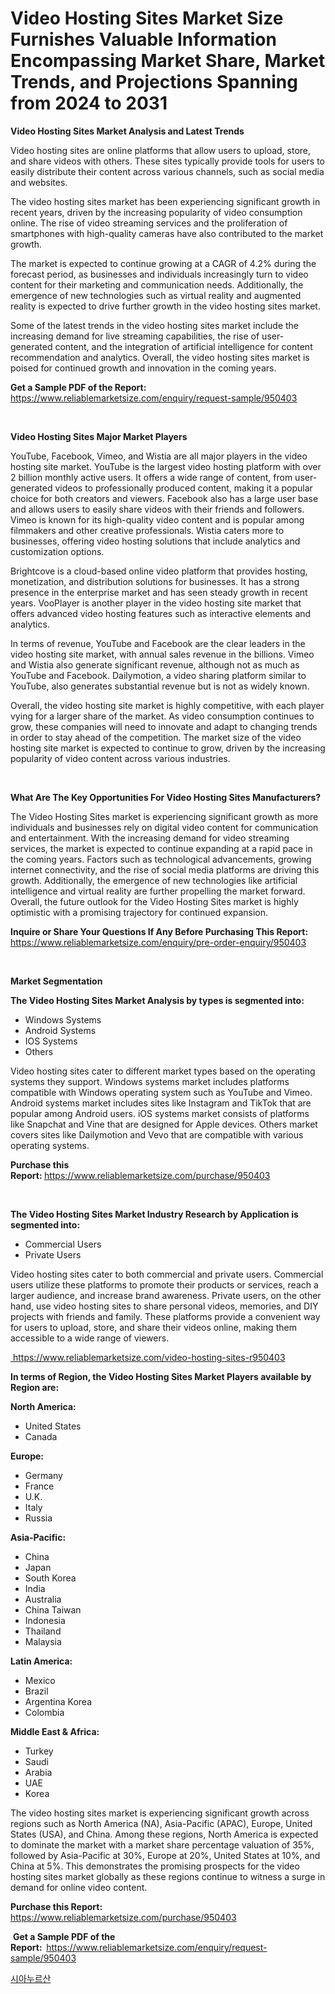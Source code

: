 <p><h1>Video Hosting Sites Market Size Furnishes Valuable Information Encompassing Market Share, Market Trends, and Projections Spanning from 2024 to 2031</h1></p><p><strong>Video Hosting Sites Market Analysis and Latest Trends</strong></p>
<p><p>Video hosting sites are online platforms that allow users to upload, store, and share videos with others. These sites typically provide tools for users to easily distribute their content across various channels, such as social media and websites.</p><p>The video hosting sites market has been experiencing significant growth in recent years, driven by the increasing popularity of video consumption online. The rise of video streaming services and the proliferation of smartphones with high-quality cameras have also contributed to the market growth.</p><p>The market is expected to continue growing at a CAGR of 4.2% during the forecast period, as businesses and individuals increasingly turn to video content for their marketing and communication needs. Additionally, the emergence of new technologies such as virtual reality and augmented reality is expected to drive further growth in the video hosting sites market.</p><p>Some of the latest trends in the video hosting sites market include the increasing demand for live streaming capabilities, the rise of user-generated content, and the integration of artificial intelligence for content recommendation and analytics. Overall, the video hosting sites market is poised for continued growth and innovation in the coming years.</p></p>
<p><strong>Get a Sample PDF of the Report:&nbsp;</strong> <a href="https://www.reliablemarketsize.com/enquiry/request-sample/950403">https://www.reliablemarketsize.com/enquiry/request-sample/950403</a></p>
<p>&nbsp;</p>
<p><strong>Video Hosting Sites Major Market Players</strong></p>
<p><p>YouTube, Facebook, Vimeo, and Wistia are all major players in the video hosting site market. YouTube is the largest video hosting platform with over 2 billion monthly active users. It offers a wide range of content, from user-generated videos to professionally produced content, making it a popular choice for both creators and viewers. Facebook also has a large user base and allows users to easily share videos with their friends and followers. Vimeo is known for its high-quality video content and is popular among filmmakers and other creative professionals. Wistia caters more to businesses, offering video hosting solutions that include analytics and customization options.</p><p>Brightcove is a cloud-based online video platform that provides hosting, monetization, and distribution solutions for businesses. It has a strong presence in the enterprise market and has seen steady growth in recent years. VooPlayer is another player in the video hosting site market that offers advanced video hosting features such as interactive elements and analytics.</p><p>In terms of revenue, YouTube and Facebook are the clear leaders in the video hosting site market, with annual sales revenue in the billions. Vimeo and Wistia also generate significant revenue, although not as much as YouTube and Facebook. Dailymotion, a video sharing platform similar to YouTube, also generates substantial revenue but is not as widely known.</p><p>Overall, the video hosting site market is highly competitive, with each player vying for a larger share of the market. As video consumption continues to grow, these companies will need to innovate and adapt to changing trends in order to stay ahead of the competition. The market size of the video hosting site market is expected to continue to grow, driven by the increasing popularity of video content across various industries.</p></p>
<p>&nbsp;</p>
<p><strong>What Are The Key Opportunities For Video Hosting Sites Manufacturers?</strong></p>
<p><p>The Video Hosting Sites market is experiencing significant growth as more individuals and businesses rely on digital video content for communication and entertainment. With the increasing demand for video streaming services, the market is expected to continue expanding at a rapid pace in the coming years. Factors such as technological advancements, growing internet connectivity, and the rise of social media platforms are driving this growth. Additionally, the emergence of new technologies like artificial intelligence and virtual reality are further propelling the market forward. Overall, the future outlook for the Video Hosting Sites market is highly optimistic with a promising trajectory for continued expansion.</p></p>
<p><strong>Inquire or Share Your Questions If Any Before Purchasing This Report:</strong> <a href="https://www.reliablemarketsize.com/enquiry/pre-order-enquiry/950403">https://www.reliablemarketsize.com/enquiry/pre-order-enquiry/950403</a></p>
<p>&nbsp;</p>
<p><strong>Market Segmentation</strong></p>
<p><strong>The Video Hosting Sites Market Analysis by types is segmented into:</strong></p>
<p><ul><li>Windows Systems</li><li>Android Systems</li><li>IOS Systems</li><li>Others</li></ul></p>
<p><p>Video hosting sites cater to different market types based on the operating systems they support. Windows systems market includes platforms compatible with Windows operating system such as YouTube and Vimeo. Android systems market includes sites like Instagram and TikTok that are popular among Android users. iOS systems market consists of platforms like Snapchat and Vine that are designed for Apple devices. Others market covers sites like Dailymotion and Vevo that are compatible with various operating systems.</p></p>
<p><strong>Purchase this Report:&nbsp;</strong><a href="https://www.reliablemarketsize.com/purchase/950403">https://www.reliablemarketsize.com/purchase/950403</a></p>
<p>&nbsp;</p>
<p><strong>The Video Hosting Sites Market Industry Research by Application is segmented into:</strong></p>
<p><ul><li>Commercial Users</li><li>Private Users</li></ul></p>
<p><p>Video hosting sites cater to both commercial and private users. Commercial users utilize these platforms to promote their products or services, reach a larger audience, and increase brand awareness. Private users, on the other hand, use video hosting sites to share personal videos, memories, and DIY projects with friends and family. These platforms provide a convenient way for users to upload, store, and share their videos online, making them accessible to a wide range of viewers.</p></p>
<p><a href="https://www.reliablemarketsize.com/video-hosting-sites-r950403">&nbsp;https://www.reliablemarketsize.com/video-hosting-sites-r950403</a></p>
<p><strong>In terms of Region, the Video Hosting Sites Market Players available by Region are:</strong></p>
<p>
    <p> <strong> North America: </strong>
        <ul>
            <li>United States</li>
            <li>Canada</li>
        </ul>
        </p> 
    <p> <strong> Europe: </strong>
        <ul>
            <li>Germany</li>
            <li>France</li>
            <li>U.K.</li>
            <li>Italy</li>
            <li>Russia</li>
        </ul>
        </p> 
    <p> <strong> Asia-Pacific: </strong>
        <ul>
            <li>China</li>
            <li>Japan</li>
            <li>South Korea</li>
            <li>India</li>
            <li>Australia</li>
            <li>China Taiwan</li>
            <li>Indonesia</li>
            <li>Thailand</li>
            <li>Malaysia</li>
        </ul>
        </p> 
    <p> <strong> Latin America: </strong>
        <ul>
            <li>Mexico</li>
            <li>Brazil</li>
            <li>Argentina Korea</li>
            <li>Colombia</li>
        </ul>
        </p> 
    <p> <strong> Middle East & Africa: </strong>
        <ul>
            <li>Turkey</li>
            <li>Saudi</li>
            <li>Arabia</li>
            <li>UAE</li>
            <li>Korea</li>
        </ul>
    </p>
    </p>
<p><p>The video hosting sites market is experiencing significant growth across regions such as North America (NA), Asia-Pacific (APAC), Europe, United States (USA), and China. Among these regions, North America is expected to dominate the market with a market share percentage valuation of 35%, followed by Asia-Pacific at 30%, Europe at 20%, United States at 10%, and China at 5%. This demonstrates the promising prospects for the video hosting sites market globally as these regions continue to witness a surge in demand for online video content.</p></p>
<p><strong>Purchase this Report: </strong><a href="https://www.reliablemarketsize.com/purchase/950403">https://www.reliablemarketsize.com/purchase/950403</a></p>
<p>&nbsp;<strong>Get a Sample PDF of the Report:&nbsp;&nbsp;</strong><a href="https://www.reliablemarketsize.com/enquiry/request-sample/950403">https://www.reliablemarketsize.com/enquiry/request-sample/950403</a></p>
<p><strong></strong></p>
<p><p><a href="https://github.com/KellyLyncyh543964/Market-Research-Report-List-3/blob/main/369772078517.md">시아누르산</a></p></p>